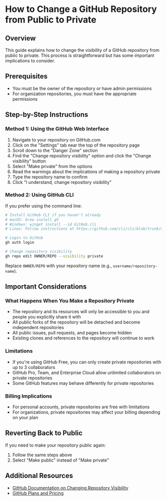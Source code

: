 # How to Change a GitHub Repository from Public to Private

## Overview
This guide explains how to change the visibility of a GitHub repository from public to private. This process is straightforward but has some important implications to consider.

## Prerequisites
- You must be the owner of the repository or have admin permissions
- For organization repositories, you must have the appropriate permissions

## Step-by-Step Instructions

### Method 1: Using the GitHub Web Interface
1. Navigate to your repository on GitHub.com
2. Click on the "Settings" tab near the top of the repository page
3. Scroll down to the "Danger Zone" section
4. Find the "Change repository visibility" option and click the "Change visibility" button
5. Select "Make private" from the options
6. Read the warnings about the implications of making a repository private
7. Type the repository name to confirm
8. Click "I understand, change repository visibility"

### Method 2: Using GitHub CLI
If you prefer using the command line:

```bash
# Install GitHub CLI if you haven't already
# macOS: brew install gh
# Windows: winget install --id GitHub.cli
# Linux: Follow instructions at https://github.com/cli/cli/blob/trunk/docs/install_linux.md

# Login to GitHub
gh auth login

# Change repository visibility
gh repo edit OWNER/REPO --visibility private
```

Replace `OWNER/REPO` with your repository name (e.g., `username/repository-name`).

## Important Considerations

### What Happens When You Make a Repository Private
- The repository and its resources will only be accessible to you and people you explicitly share it with
- All public forks of the repository will be detached and become independent repositories
- All public issues, pull requests, and pages become hidden
- Existing clones and references to the repository will continue to work

### Limitations
- If you're using GitHub Free, you can only create private repositories with up to 3 collaborators
- GitHub Pro, Team, and Enterprise Cloud allow unlimited collaborators on private repositories
- Some GitHub features may behave differently for private repositories

### Billing Implications
- For personal accounts, private repositories are free with limitations
- For organizations, private repositories may affect your billing depending on your plan

## Reverting Back to Public
If you need to make your repository public again:
1. Follow the same steps above
2. Select "Make public" instead of "Make private"

## Additional Resources
- [GitHub Documentation on Changing Repository Visibility](https://docs.github.com/en/repositories/managing-your-repositorys-settings-and-features/managing-repository-settings/setting-repository-visibility)
- [GitHub Plans and Pricing](https://github.com/pricing)
